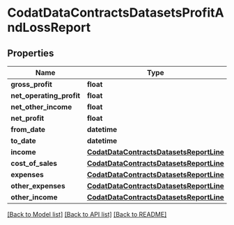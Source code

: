 # CodatDataContractsDatasetsProfitAndLossReport


## Properties
Name | Type | Description | Notes
------------ | ------------- | ------------- | -------------
**gross_profit** | **float** |  | 
**net_operating_profit** | **float** |  | 
**net_other_income** | **float** |  | 
**net_profit** | **float** |  | 
**from_date** | **datetime** |  | [optional] 
**to_date** | **datetime** |  | [optional] 
**income** | [**CodatDataContractsDatasetsReportLine**](CodatDataContractsDatasetsReportLine.md) |  | [optional] 
**cost_of_sales** | [**CodatDataContractsDatasetsReportLine**](CodatDataContractsDatasetsReportLine.md) |  | [optional] 
**expenses** | [**CodatDataContractsDatasetsReportLine**](CodatDataContractsDatasetsReportLine.md) |  | [optional] 
**other_expenses** | [**CodatDataContractsDatasetsReportLine**](CodatDataContractsDatasetsReportLine.md) |  | [optional] 
**other_income** | [**CodatDataContractsDatasetsReportLine**](CodatDataContractsDatasetsReportLine.md) |  | [optional] 

[[Back to Model list]](../README.md#documentation-for-models) [[Back to API list]](../README.md#documentation-for-api-endpoints) [[Back to README]](../README.md)


